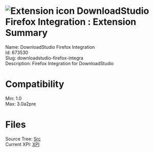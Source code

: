 # ![Extension icon](https://addons.thunderbird.net/user-media/addon_icons/673/673530-64.png?modified=1508934023) DownloadStudio Firefox Integration : Extension Summary

Name: DownloadStudio Firefox Integration  
Id: 673530  
Slug: downloadstudio-firefox-integra  
Description: Firefox Integration for DownloadStudio
  

# Compatibility
Min: 1.0  
Max: 3.0a2pre  

# Files

Source Tree: [Src](C:/Dev/Thunderbird/ThunderKdB/xall/xOther/673530-downloadstudio-firefox-integra/src)  
Current XPI: [XPI](C:/Dev/Thunderbird/ThunderKdB/xall/xOther/673530-downloadstudio-firefox-integra/xpi)  



